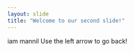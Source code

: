 ```yaml
---
layout: slide
title: "Welcome to our second slide!"
---
```

iam mannil
Use the left arrow to go back!
